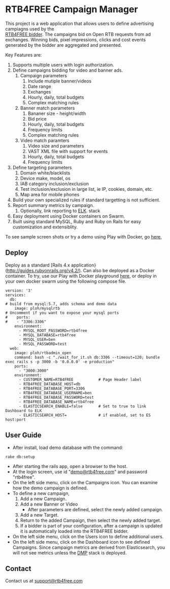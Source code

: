 
# RTB4FREE Campaign Manager


This project is a web application that allows users to define advertising campiagns used by the  
[RTB4FREE bidder](https://github.com/benmfaul/XRTB). 
The campaigns bid on Open RTB requests from ad exchanges. 
Winning bids, pixel impressions, clicks and cost events generated by the bidder are aggregated and presented.

Key Features are:

1. Supports multiple users with login authorization.
2. Define campaigns bidding for video and banner ads.  
   1. Campaign parameters
      1. Include mutiple banner/videos
      2. Date range
      3. Exchanges
      3. Hourly, daily, total budgets
      5. Complex matching rules
   1. Banner match parameters
      1. Bananer size - height/width
      2. Bid price
      3. Hourly, daily, total budgets
      4. Frequency limits
      5. Complex matching rules
   2. Video match paramters
      1. Video size and parameters
      2. VAST XML file with support for events  
      3. Hourly, daily, total budgets
      4. Frequency limits
5. Define targeting parameters
   1. Domain white/blacklists
   3. Device make, model, os 
   4. IAB category inclusion/exclusion
   2. Test inclusion/exclusion in large list, ie IP, cookies, domain, etc. 
   3. Map area for mobile phones
1. Build your own specialized rules if standard targetting is not sufficient.
2. Report summary metrics by campaign.
   1. Optionally, link reporting to [ELK](http://elastic.co).  stack
1. Easy deployment using Docker containers on Swarm.
2. Built using standard MySQL, Ruby and Ruby on Rails for easy customization and extensiblity.

To see sample screen shots or try a demo using Play with Docker, go [here](http://rtb4free.com),


## Deploy

Deploy as a standard [Rails 4.x application}(http://guides.rubyonrails.org/v4.2/).
Can also be deployed as a Docker container. 
To try, use our Play with Docker playground [here](http://rtb4free.com),
or deploy in your own docker swarm using the following compose file.

```
version: '3'
services:
  db:
# build from mysql:5.7, adds schema and demo data
    image: ploh/mysqlrtb
# Uncomment if you want to expose your mysql ports
#    ports:
#    - "3306:3306"
    environment:
      - MYSQL_ROOT_PASSWORD=rtb4free
      - MYSQL_DATABASE=rtb4free
      - MYSQL_USER=ben
      - MYSQL_PASSWORD=test
  web:
    image: ploh/rtbadmin_open
    command: bash -c "./wait_for_it.sh db:3306 --timeout=120; bundle exec rails s -p 3000 -b '0.0.0.0' -e production"
    ports:
      - "3000:3000"
    environment:
      - CUSTOMER_NAME=RTB4FREE           # Page Header label 
      - RTB4FREE_DATABASE_HOST=db       
      - RTB4FREE_DATABASE_PORT=3306
      - RTB4FREE_DATABASE_USERNAME=ben
      - RTB4FREE_DATABASE_PASSWORD=test
      - RTB4FREE_DATABASE_NAME=rtb4free
      - ELASTICSEARCH_ENABLE=false       # Set to true to link Dashboard to ELK
      - ELASTICSEARCH_HOST=              # if enabled, set to ES host:port

```



## User Guide

* After install, load demo database with the command:
```
rake db:setup
```
* After starting the rails app, open a browser to the host.
* At the login screen, use id "demo@rtb4free.com" and password "rtb4free".
* On the left side menu, click on the Campaigns icon. You can examine how the demo campaign is defined.
* To define a new campaign, 
  1. Add a new Campaign.
  2. Add a new Banner or Video
     - After parameters are defined, select the newly added campaign.
  3. Add a new Target.
  4. Return to the added Campaign, then select the newly added target.
  5. If a bidder is part of your configuration, after a campaign is updated it is automatically loaded into the RTB4FREE bidder. 
* On the left side menu, click on the Users icon to define additional users.
* On the left side menu, click on the Dashboard icon to see defined Campaigns. Since campaign metrics are derived from Elasticsearch, you will not see metrics unless the [DMP](http://rtb4free.com) stack is deployed.


## Contact

Contact us at support@rtb4free.com

  
 

